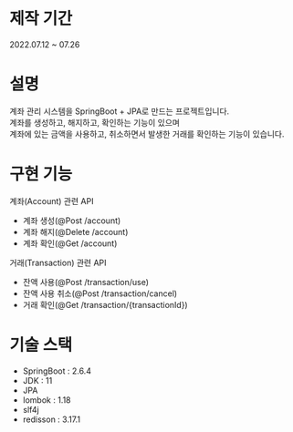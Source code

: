 # 제작 기간
2022.07.12 ~ 07.26

# 설명
계좌 관리 시스템을 SpringBoot + JPA로 만드는 프로젝트입니다.<br>
계좌를 생성하고, 해지하고, 확인하는 기능이 있으며<br>
계좌에 있는 금액을 사용하고, 취소하면서 발생한 거래를 확인하는 기능이 있습니다. 


# 구현 기능
계좌(Account) 관련 API 
- 계좌 생성(@Post /account)
- 계좌 해지(@Delete /account)
- 계좌 확인(@Get /account)

거래(Transaction) 관련 API
- 잔액 사용(@Post /transaction/use)
- 잔액 사용 취소(@Post /transaction/cancel)
- 거래 확인(@Get /transaction/{transactionId})

# 기술 스택
- SpringBoot : 2.6.4
- JDK : 11
- JPA
- lombok : 1.18
- slf4j
- redisson : 3.17.1
